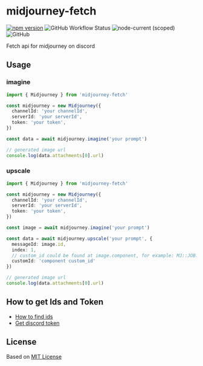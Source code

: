 # midjourney-fetch
[![npm version](https://img.shields.io/npm/v/midjourney-fetch.svg)](https://www.npmjs.com/package/midjourney-fetch) ![GitHub Workflow Status](https://img.shields.io/github/actions/workflow/status/GPTGenius/midjourney-fetch/ci.yml?branch=main) ![node-current (scoped)](https://img.shields.io/node/v/midjourney-fetch) ![GitHub](https://img.shields.io/github/license/GPTGenius/midjourney-fetch)

Fetch api for midjourney on discord

## Usage
### imagine
```typescript
import { Midjourney } from 'midjourney-fetch'

const midjourney = new Midjourney({
  channelId: 'your channelId',
  serverId: 'your serverId',
  token: 'your token',
})

const data = await midjourney.imagine('your prompt')

// generated image url
console.log(data.attachments[0].url)
```

### upscale
```typescript
import { Midjourney } from 'midjourney-fetch'

const midjourney = new Midjourney({
  channelId: 'your channelId',
  serverId: 'your serverId',
  token: 'your token',
})

const image = await midjourney.imagine('your prompt')

const data = await midjourney.upscale('your prompt', {
  messageId: image.id,
  index: 1,
  // custom_id could be found at image.component, for example: MJ::JOB::upsample::1::0c266431-26c6-47fa-bfee-2e1e11c7a66f
  customId: 'component custom_id'
})

// generated image url
console.log(data.attachments[0].url)
```

## How to get Ids and Token
- [How to find ids](https://docs.statbot.net/docs/faq/general/how-find-id/)
- [Get discord token](https://www.androidauthority.com/get-discord-token-3149920/)

## License
Based on [MIT License](./LICENSE)
